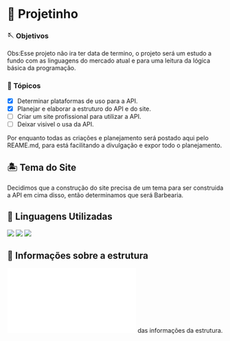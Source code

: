 # 🧭 Projetinho
### 🪡 Objetivos

Obs:Esse projeto não ira ter data de termino, o projeto será um estudo a fundo com as linguagens do mercado atual e para uma leitura da lógica básica da programação. 

### 📜 Tópicos 
 
- [X] Determinar plataformas de uso para a API.
- [x] Planejar e elaborar a estruturo do API e do site.
- [ ] Criar um site profissional para utilizar a API.
- [ ] Deixar visivel o usa da API.

Por enquanto todas as criações e planejamento será postado aqui pelo REAME.md, para está facilitando a divulgação e expor todo o planejamento.

## 🏝️ Tema do Site

Decidimos que a construção do site precisa de um tema para ser construida a API em cima disso, então determinamos que será Barbearia.

## 🌈 Linguagens Utilizadas

<p>
  <img src="https://img.shields.io/badge/Python-3776AB?style=for-the-badge&logo=python&logoColor=white"/>
  <img src="https://img.shields.io/badge/HTML-239120?style=for-the-badge&logo=html5&logoColor=white"/>
  <img src="https://img.shields.io/badge/CSS-239120?&style=for-the-badge&logo=css3&logoColor=white"/>
</p>

## 📌 Informações sobre a estrutura

![Readme](detailed-structure.md) das informações da estrutura.
